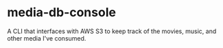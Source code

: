# media-db-console

A CLI that interfaces with AWS S3 to keep track of the movies, music, and other media I've consumed.
